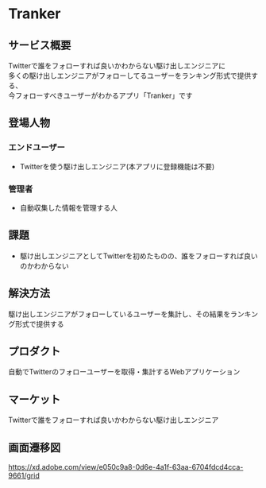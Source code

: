 # Tranker

## サービス概要
Twitterで誰をフォローすれば良いかわからない駆け出しエンジニアに<br>
多くの駆け出しエンジニアがフォローしてるユーザーをランキング形式で提供する、<br>
今フォローすべきユーザーがわかるアプリ「Tranker」です

## 登場人物
### エンドユーザー
 - Twitterを使う駆け出しエンジニア(本アプリに登録機能は不要)
### 管理者
 - 自動収集した情報を管理する人

## 課題
 - 駆け出しエンジニアとしてTwitterを初めたものの、誰をフォローすれば良いのかわからない

## 解決方法
駆け出しエンジニアがフォローしているユーザーを集計し、その結果をランキング形式で提供する

## プロダクト
自動でTwitterのフォローユーザーを取得・集計するWebアプリケーション

## マーケット
Twitterで誰をフォローすれば良いかわからない駆け出しエンジニア

## 画面遷移図
https://xd.adobe.com/view/e050c9a8-0d6e-4a1f-63aa-6704fdcd4cca-9661/grid
